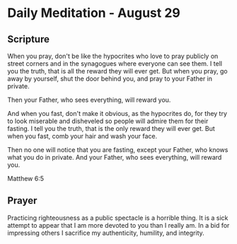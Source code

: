 # Daily Meditation - August 29

## Scripture

When  you pray, don't be like the hypocrites who love to pray publicly on  street corners and in the
synagogues where everyone can see them. I tell  you the truth, that is all the reward they will
ever get. But  when you pray, go away by yourself, shut the door behind you, and pray  to your
Father in private. 

Then your Father, who sees everything, will  reward you.

And  when you fast, don't make it obvious, as the hypocrites do, for they  try to look miserable and
disheveled so people will admire them for  their fasting. I tell you the truth, that is the only
reward they will  ever get. But when you fast, comb your hair and wash your face. 

Then  no one will notice that you are fasting, except your Father, who knows  what you do in
private. And your Father, who sees everything, will  reward you.

Matthew 6:5


## Prayer

Practicing righteousness as a public spectacle is a horrible thing.  It is a sick attempt to appear
that I am more devoted to you than I really am.  In a bid for impressing others I sacrifice
my authenticity, humility, and integrity.


